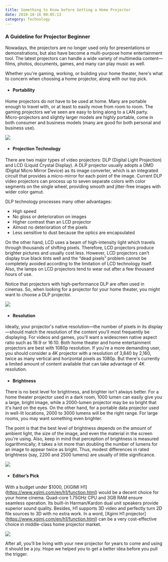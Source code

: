 ```yaml
---
title: Something to Know before Getting a Home Projector
date: 2018-10-16 00:05:13
category: Technology
---
```

### A Guideline for Projector Beginner

Nowadays, the projectors are no longer used only for presentations or demonstrations, but also have become a multi-purpose home entertainment tool. The latest projectors can handle a wide variety of multimedia content—films, photos, documents, games, and many can play music as well. 

Whether you're gaming, working, or building your home theater, here's what to concern when choosing a home projector, along with our top pick.


 - #### Portability
 
 Home projectors do not have to be used at home. Many are portable enough to travel with, or at least to easily move from room to room. The gaming projectors we've seen are easy to bring along to a LAN party. Micro-projectors and slightly larger models are highly portable, come in both consumer and business models (many are good for both personal and business use).

![](https://www.webhomelibrary.com/content/images/401.jpg)

 - #### Projection Technology
 
 There are two major types of video projectors: DLP (Digital Light Projection) and LCD (Liquid Crystal Display). 
 A DLP projector usually adopts a DMD (Digital Micro Mirror Device) as its image converter, which is an integrated circuit that provides a micro-mirror for each point of the image. Current DLP video projectors can process up to seven separate colors with color segments on the single wheel, providing smooth and jitter-free images with wider color gamut. 
 
 DLP technology processes many other advantages:
 - High speed
 - No gloss or deterioration on images
 - Higher contrast than an LCD projector
 - Almost no deterioration of the pixels
 - Less sensitive to dust because the optics are encapsulated
 
 On the other hand, LCD uses a beam of high-intensity light which travels through thousands of shifting pixels. Therefore, LCD projectors produce brighter pictures and usually cost less. However, LCD projectors can’t display true black tints well and the “dead pixels” problem cannot be completely avoided according to the limitation of LCD technology itself. Also, the lamps on LCD projectors tend to wear out after a few thousand hours of use.
 
 Notice that projectors with high-performance DLP are often used in cinemas. So, when looking for a projector for your home theater, you might want to choose a DLP projector.
 
 ![](https://www.webhomelibrary.com/content/images/402.jpg)
 
  - #### Resolution
  
  Ideally, your projector's native resolution—the number of pixels in its display—should match the resolution of the content you'll most frequently be displaying. For videos and games, you'll want a widescreen native aspect ratio such as 16:9 or 16:10. Both home theater and home entertainment projectors are best with 1080p resolution. If you're a more demanding user, you should consider a 4K projector with a resolution of 3,840 by 2,160, twice as many vertical and horizontal pixels as 1080p. But there's currently a limited amount of content available that can take advantage of 4K resolution.
  
  - #### Brightness
  
  There is no best level for brightness, and brighter isn't always better. For a home theater projector used in a dark room, 1000 lumen can easily give you a large, bright image, while a 2000-lumen projector may be so bright that it's hard on the eyes. On the other hand, for a portable data projector used in well-lit locations, 2000 to 3000 lumens will be the right range. For large rooms, you may want something even brighter.
  
  The point is that the best level of brightness depends on the amount of ambient light, the size of the image, and even the material in the screen you're using. Also, keep in mind that perception of brightness is measured logarithmically; it takes a lot more than doubling the number of lumens for an image to appear twice as bright. Thus, modest differences in rated brightness (say, 2200 and 2500 lumens) are usually of little significance.
  
  ![](https://www.webhomelibrary.com/content/images/403.jpg)
  
  - #### Editor’s Pick
  
  With a budget under $1000, [XIGIMI H1] (https://www.xgimi.com/en/h1/function.html) would be a decent choice for your home cinema. Quad-core 1.75GHz CPU and 3GB RAM ensure seamless operation. Its built-in Harman/Kardon dual unit speakers provide superior sound quality. Besides, H1 supports 3D video and perfectly turn 2D file sources to 3D with no extra work. In a word, [Xgimi H1 projector] (https://www.xgimi.com/en/h1/function.html) can be a very cost-effective choice in middle-class home projector market.
  
 ![](https://www.webhomelibrary.com/content/images/404.jpg)
 
 After all, you’ll be living with your new projector for years to come and using it should be a joy. Hope we helped you to get a better idea before you pull the trigger.
 
